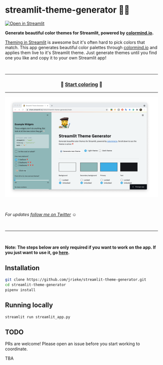 # streamlit-theme-generator 👩‍🎨️

[![Open in Streamlit](https://static.streamlit.io/badges/streamlit_badge_black_white.svg)](https://share.streamlit.io/jrieke/streamlit-theme-generator/main)

**Generate beautiful color themes for Streamlit, powered by [colormind.io](http://colormind.io/bootstrap/).**

[Theming in Streamlit](https://blog.streamlit.io/introducing-theming/) is awesome but
it's often hard to pick colors that match. This app generates beautiful color
palettes through [colormind.io](http://colormind.io/bootstrap/)
and applies them live to it's Streamlit theme. Just generate themes until you
find one you like and copy it to your own Streamlit app!

<br>

---

<h3 align="center">
    🌈 <a href="https://share.streamlit.io/jrieke/streamlit-theme-generator/main">Start coloring</a> 🌈
</h3>

---

<p align="center">
    <a href="https://share.streamlit.io/jrieke/streamlit-theme-generator/main"><img src="images/demo.png" width=700></a>
</p>

<br>

_For updates [follow me on Twitter](https://twitter.com/jrieke) ☺️_

<br>

---

<br>

**Note: The steps below are only required if you want to work on the app. If you just want to use it, go [here](https://share.streamlit.io/jrieke/streamlit-theme-generator/main).**

## Installation

```bash
git clone https://github.com/jrieke/streamlit-theme-generator.git
cd streamlit-theme-generator
pipenv install
```

## Running locally

```bash
streamlit run streamlit_app.py
```

## TODO

PRs are welcome! Please open an issue before you start working to coordinate.

TBA
